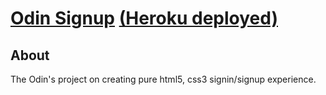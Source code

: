 # [Odin Signup](https://www.theodinproject.com/courses/html-and-css/lessons/html-forms) [(Heroku deployed)](https://ovsjazz-odin-signup.herokuapp.com/)

## About
The Odin's project on creating pure html5, css3 signin/signup experience.
